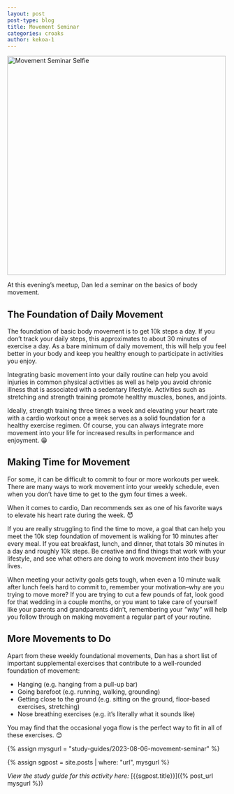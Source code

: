 ```yaml
---
layout: post
post-type: blog
title: Movement Seminar
categories: croaks
author: kekoa-1
---
```


<img src="https://drive.google.com/uc?export=view&id=1-29CG_-_ZyItVshkMj65cq9of3o5Ck1R" alt="Movement Seminar Selfie" width="500"/>

At this evening’s meetup, Dan led a seminar on the basics of body movement.

## The Foundation of Daily Movement

The foundation of basic body movement is to get 10k steps a day. If you don’t track your daily steps, this approximates to about 30 minutes of exercise a day. As a bare minimum of daily movement, this will help you feel better in your body and keep you healthy enough to participate in activities you enjoy.

Integrating basic movement into your daily routine can help you avoid injuries in common physical activities as well as help you avoid chronic illness that is associated with a sedentary lifestyle. Activities such as stretching and strength training promote healthy muscles, bones, and joints.

Ideally, strength training three times a week and elevating your heart rate with a cardio workout once a week serves as a solid foundation for a healthy exercise regimen. Of course, you can always integrate more movement into your life for increased results in performance and enjoyment. 😁

## Making Time for Movement

For some, it can be difficult to commit to four or more workouts per week. There are many ways to work movement into your weekly schedule, even when you don’t have time to get to the gym four times a week.

When it comes to cardio, Dan recommends sex as one of his favorite ways to elevate his heart rate during the week. 😈

If you are really struggling to find the time to move, a goal that can help you meet the 10k step foundation of movement is walking for 10 minutes after every meal. If you eat breakfast, lunch, and dinner, that totals 30 minutes in a day and roughly 10k steps. Be creative and find things that work with your lifestyle, and see what others are doing to work movement into their busy lives.

When meeting your activity goals gets tough, when even a 10 minute walk after lunch feels hard to commit to, remember your motivation–why are you trying to move more? If you are trying to cut a few pounds of fat, look good for that wedding in a couple months, or you want to take care of yourself like your parents and grandparents didn’t, remembering your _”why”_ will help you follow through on making movement a regular part of your routine.

## More Movements to Do

Apart from these weekly foundational movements, Dan has a short list of important supplemental exercises that contribute to a well-rounded foundation of movement:

- Hanging (e.g. hanging from a pull-up bar)
- Going barefoot (e.g. running, walking, grounding)
- Getting close to the ground (e.g. sitting on the ground, floor-based exercises, stretching)
- Nose breathing exercises (e.g. it’s literally what it sounds like)

You may find that the occasional yoga flow is the perfect way to fit in all of these exercises. 😊


{% assign mysgurl = "study-guides/2023-08-06-movement-seminar" %}

{% assign sgpost = site.posts | where: "url", mysgurl %}

_View the study guide for this activity here:_ [{{sgpost.title}}]({% post_url mysgurl %})
